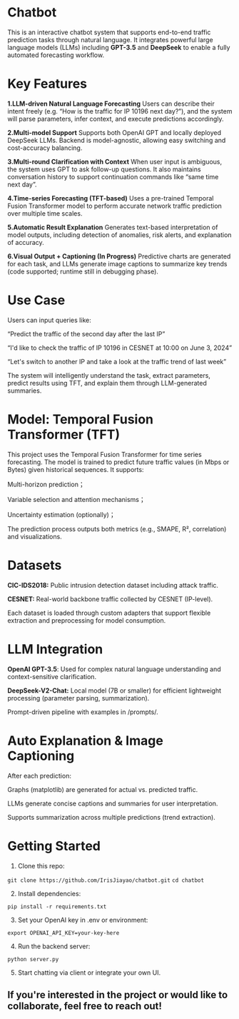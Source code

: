 # Chatbot
This is an interactive chatbot system that supports end-to-end traffic prediction tasks through natural language. It integrates powerful large language models (LLMs) including **GPT-3.5** and **DeepSeek** to enable a fully automated forecasting workflow.

# Key Features

**1.LLM-driven Natural Language Forecasting**
Users can describe their intent freely (e.g. “How is the traffic for IP 10196 next day?”), and the system will parse parameters, infer context, and execute predictions accordingly.

**2.Multi-model Support**
Supports both OpenAI GPT and locally deployed DeepSeek LLMs. Backend is model-agnostic, allowing easy switching and cost-accuracy balancing.

**3.Multi-round Clarification with Context**
When user input is ambiguous, the system uses GPT to ask follow-up questions. It also maintains conversation history to support continuation commands like “same time next day”.

**4.Time-series Forecasting (TFT-based)**
Uses a pre-trained Temporal Fusion Transformer model to perform accurate network traffic prediction over multiple time scales.

**5.Automatic Result Explanation**
Generates text-based interpretation of model outputs, including detection of anomalies, risk alerts, and explanation of accuracy.

**6.Visual Output + Captioning (In Progress)**
Predictive charts are generated for each task, and LLMs generate image captions to summarize key trends (code supported; runtime still in debugging phase).

# Use Case
Users can input queries like:

“Predict the traffic of the second day after the last IP”

“I'd like to check the traffic of IP 10196 in CESNET at 10:00 on June 3, 2024”

“Let's switch to another IP and take a look at the traffic trend of last week”

The system will intelligently understand the task, extract parameters, predict results using TFT, and explain them through LLM-generated summaries.


# Model: Temporal Fusion Transformer (TFT)
This project uses the Temporal Fusion Transformer for time series forecasting. The model is trained to predict future traffic values (in Mbps or Bytes) given historical sequences. It supports:

Multi-horizon prediction；

Variable selection and attention mechanisms；

Uncertainty estimation (optionally)；

The prediction process outputs both metrics (e.g., SMAPE, R², correlation) and visualizations.

# Datasets
**CIC-IDS2018:** Public intrusion detection dataset including attack traffic.

**CESNET:** Real-world backbone traffic collected by CESNET (IP-level).

Each dataset is loaded through custom adapters that support flexible extraction and preprocessing for model consumption.

# LLM Integration
**OpenAI GPT-3.5**: Used for complex natural language understanding and context-sensitive clarification.

**DeepSeek-V2-Chat:** Local model (7B or smaller) for efficient lightweight processing (parameter parsing, summarization).

Prompt-driven pipeline with examples in /prompts/.

# Auto Explanation & Image Captioning
After each prediction:

Graphs (matplotlib) are generated for actual vs. predicted traffic.

LLMs generate concise captions and summaries for user interpretation.

Supports summarization across multiple predictions (trend extraction).


# Getting Started

1. Clone this repo:
 
`git clone https://github.com/IrisJiayao/chatbot.git`
`cd chatbot`


2. Install dependencies:

`pip install -r requirements.txt`


3. Set your OpenAI key in .env or environment:

`export OPENAI_API_KEY=your-key-here`


4. Run the backend server:

`python server.py`


5. Start chatting via client or integrate your own UI.

## If you're interested in the project or would like to collaborate, feel free to reach out!
